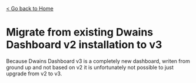 [< Go back to Home](../index.md)

# Migrate from existing Dwains Dashboard v2 installation to v3

Because Dwains Dashboard v3 is a completely new dashboard, writen from ground up and not based on v2 it is unfortunately not possible to just upgrade from v2 to v3.
